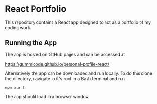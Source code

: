 # React Portfolio

This repository contains a React app designed to act as a portfolio of my coding work.

## Running the App

The app is hosted on GitHub pages and can be accessed at

https://gummicode.github.io/personal-profile-react/

Alternatively the app can be downloaded and run locally. To do this clone the directory, navigate to it's root in a Bash terminal and run

```npm start```

The app should load in a browser window.
